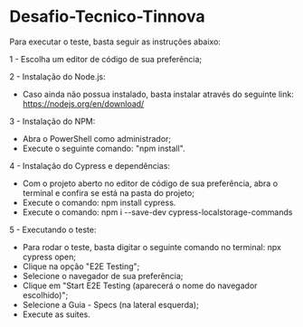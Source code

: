 # Desafio-Tecnico-Tinnova

Para executar o teste, basta seguir as instruções abaixo:

1 - Escolha um editor de código de sua preferência;

2 - Instalação do Node.js:

* Caso ainda não possua instalado, basta instalar através do seguinte link: https://nodejs.org/en/download/

3 - Instalação do NPM:

* Abra o PowerShell como administrador;
* Execute o seguinte comando: "npm install".


4 - Instalação do Cypress e dependências:

* Com o projeto aberto no editor de código de sua preferência, abra o terminal e confira se está na pasta do projeto;
* Execute o comando: npm install cypress.
* Execute o comando: npm i --save-dev cypress-localstorage-commands


5 - Executando o teste:

* Para rodar o teste, basta digitar o seguinte comando no terminal: npx cypress open;
* Clique na opção "E2E Testing";
* Selecione o navegador de sua preferência;
* Clique em "Start E2E Testing (aparecerá o nome do navegador escolhido)";
* Selecione a Guia - Specs (na lateral esquerda);
* Execute as suites. 
